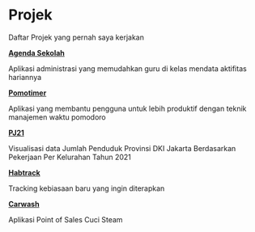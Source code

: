 # Projek
Daftar Projek yang pernah saya kerjakan


[**Agenda Sekolah**](https://github.com/abiyyu03/agendaonline)

Aplikasi administrasi yang memudahkan guru di kelas mendata aktifitas hariannya

[**Pomotimer**](https://github.com/abiyyu03/pomotimer)

Aplikasi yang membantu pengguna untuk lebih produktif dengan teknik manajemen waktu pomodoro

[**PJ21**](https://github.com/abiyyu03/pj21)

Visualisasi data Jumlah Penduduk Provinsi DKI Jakarta Berdasarkan Pekerjaan Per Kelurahan Tahun 2021

[**Habtrack**](https://github.com/abiyyu03/habtrack)

Tracking kebiasaan baru yang ingin diterapkan

[**Carwash**](https://github.com/abiyyu03/carwash)

Aplikasi Point of Sales Cuci Steam